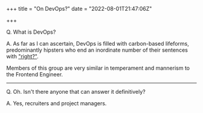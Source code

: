 +++
title = "On DevOps?"
date = "2022-08-01T21:47:06Z"

+++

Q. What is DevOps?

A. As far as I can ascertain, DevOps is filled with carbon-based lifeforms, predominantly hipsters who end an inordinate number of their sentences with ["right?"].

Members of this group are very similar in temperament and mannerism to the Frontend Engineer.

---

Q. Oh.  Isn't there anyone that can answer it definitively?

A. Yes, recruiters and project managers.

["right?"]: /2022/01/08/on-right/


